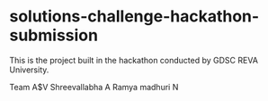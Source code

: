 # solutions-challenge-hackathon-submission

This is the project built in the hackathon conducted by GDSC REVA University.

Team A$V
Shreevallabha A
Ramya madhuri N
